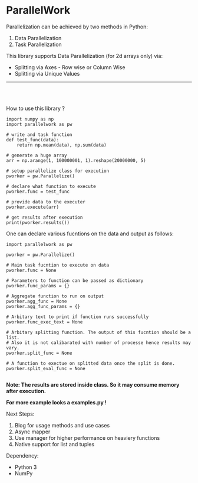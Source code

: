 # ParallelWork

Parallelization can be achieved by two methods in Python:

1) Data Parallelization
2) Task Parallelization

This library supports Data Parallelization (for 2d arrays only) via:
 * Splitting via Axes - Row wise or Column Wise
 * Splitting via Unique Values

<hr></hr>
<br></br>


How to use this library ?

```{python}
import numpy as np
import parallelwork as pw

# write and task function
def test_func(data):
    return np.mean(data), np.sum(data)

# generate a huge array
arr = np.arange(1, 100000001, 1).reshape(20000000, 5)

# setup parallelize class for execution
pworker = pw.Parallelize()

# declare what function to execute
pworker.func = test_func

# provide data to the executer
pworker.execute(arr)

# get results after execution
print(pworker.results())

```


One can declare various fucntions on the data and output as follows:

```{python}
import parallelwork as pw

pworker = pw.Parallelize()

# Main task fucntion to execute on data
pworker.func = None

# Parameters to function can be passed as dictionary
pworker.func_params = {}

# Aggregate function to run on output
pworker.agg_func = None
pworker.agg_func_params = {}

# Arbitary text to print if function runs successfully
pworker.func_exec_text = None

# Arbitary splitting function. The output of this fucntion should be a list.
# Also it is not calibarated with number of processe hence results may vary.
pworker.split_func = None

# A function to exectue on splitted data once the split is done.
pworker.split_eval_func = None


```
**Note: The results are stored inside class. So it may consume memory after execution.**

**For more example looks a examples.py !**


Next Steps:
1) Blog for usage methods and use cases
2) Async mapper
3) Use manager for higher performance on heaviery functions
4) Native support for list and tuples


Dependency:
* Python 3
* NumPy
